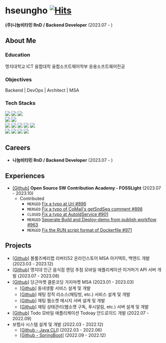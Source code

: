 # hseungho [![Hits](https://hits.seeyoufarm.com/api/count/incr/badge.svg?url=https%3A%2F%2Fgithub.com%2Fhseungho&count_bg=%2379C83D&title_bg=%23555555&icon=&icon_color=%23E7E7E7&title=hits&edge_flat=false)](https://hits.seeyoufarm.com)

**(주)나눔비타민 RnD / Backend Developer** (2023.07 - )

## About Me

### Education

명지대학교 ICT 융합대학 융합소프트웨어학부 응용소프트웨어전공

### Objectives
Backend | DevOps | Architect | MSA

### Tech Stacks
<div>
<img src="https://img.shields.io/badge/Java-orange?style=flat-square&logoColor=white"/>
<img src="https://img.shields.io/badge/Kotlin-7F52FF?style=flat-square&logo=kotlin&logoColor=white"/>
<img src="https://img.shields.io/badge/Go-00ADD8?style=flat-square&logo=go&logoColor=white"/>
<!--<img src="https://img.shields.io/badge/JavaScript-F7DF1E?style=flat-square&logo=javascript&logoColor=white"/>-->
<br>
<img src="https://img.shields.io/badge/SpringBoot-6DB33F?style=flat-square&logo=springboot&logoColor=white"/>
<img src="https://img.shields.io/badge/SpringCloud-6DB33F?style=flat-square&logo=spring&logoColor=white"/>
<!-- <img src="https://img.shields.io/badge/React-61DAFB?style=flat-square&logo=react&logoColor=white"/> -->
<!-- <img src="https://img.shields.io/badge/Android-3DDC84?style=flat-square&logo=android&logoColor=white"/> -->
<br>
<img src="https://img.shields.io/badge/MySQL-4479A1?style=flat-square&logo=mysql&logoColor=white"/>
<img src="https://img.shields.io/badge/MariaDB-003545?style=flat-square&logo=mariadb&logoColor=white"/>
<img src="https://img.shields.io/badge/MongoDB-47A248?style=flat-square&logo=mongodb&logoColor=white"/>
<img src="https://img.shields.io/badge/Redis-DC382D?style=flat-square&logo=redis&logoColor=white"/>
<img src="https://img.shields.io/badge/Flyway-CC0200?style=flat-square&logo=flyway&logoColor=white"/>
<br>
<img src="https://img.shields.io/badge/Docker-2496ED?style=flat-square&logo=docker&logoColor=white"/>
<img src="https://img.shields.io/badge/AWS-232F3E?style=flat-square&logo=amazonaws&logoColor=white"/>
<img src="https://img.shields.io/badge/Azure-0078D4?style=flat-square&logo=microsoftazure&logoColor=white"/>
<img src="https://img.shields.io/badge/Actions-2088FF?style=flat-square&logo=githubactions&logoColor=white"/>
</div>

## Careers
- **나눔비타민 RnD / Backend Developer** (2023.07 - )

## Experiences
- [[Github]](https://github.com/fosslight/fosslight) **Open Source SW Contribution Academy - FOSSLight** (2023.07 - 2023.10)
  - Contributed
    - `MERGED` [Fix a typo at Url #896](https://github.com/fosslight/fosslight/pull/896)
    - `MERGED` [Fix a typo of CoMail's getSndSeq comment #898](https://github.com/fosslight/fosslight/pull/898)
    - `CLOSED` [Fix a typo at AutoIdService #901](https://github.com/fosslight/fosslight/pull/901)
    - `MERGED` [Seperate Build and Deploy-demo from publish workflow #963](https://github.com/fosslight/fosslight/pull/963)
    - `MERGED` [Fix the RUN script format of Dockerfile #971](https://github.com/fosslight/fosslight/pull/971)

## Projects
- [[Github]](https://github.com/Liberty52) 블룸즈베리랩 리버티52 온라인스토어 MSA 아키텍트, 백엔드 개발(2023.03 - 2023.12)
- [[Github]](https://github.com/egomogo/api) 명지대 인근 음식점 랜덤 추첨 모바일 애플리케이션 이거머거 API 서버 개발 (2023.07 - 2023.08)
- [[Github]](https://github.com/gaaji) 당근마켓 클론코딩 가지마켓 MSA (2023.01 - 2023.03) 
  - [[Github]](https://github.com/gaaji/town-life) 동네생활 서비스 설계 및 개발
  - [[Github]](https://github.com/gaaji/chat-api) 채팅 정적 리소스(채팅방, etc.) 서비스 설계 및 개발
  - [[Github]](https://github.com/gaaji/chat-message) 채팅 웹소켓 메시지 서버 설계 및 개발
  - [[Github]](https://github.com/gaaji/chat-status-management) 채팅 상태관리(웹소켓 구독, 푸시알림, etc.) 서버 설계 및 개발
- [[Github]](https://github.com/todoay/client-android) Todo 모바일 애플리케이션 Todoay 안드로이드 개발 (2022.07 - 2022.09)
- 보험사 시스템 설계 및 개발 (2022.03 - 2022.12)
  - [[Github - Java CLI]](https://github.com/Team-NS-22-1/Insurance-company) (2022.03 - 2022.06)
  - [[Github - SpringBoot]](https://github.com/Team-NS-22-2/api) (2022.09 - 2022.12)

